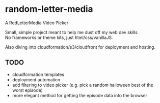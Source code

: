 # random-letter-media

A RedLetterMedia Video Picker

Small, simple project meant to help me dust off my web dev skills.  
No frameworks or theme kits, just html/css/vanillaJS.  

Also diving into cloudformation/s3/cloudfront for deployment and hosting.

## TODO
- cloudformation templates
- deployment automation
- add filtering to video picker (e.g. pick a random halloween best of the worst episode)
- more elegant method for getting the episode data into the browser